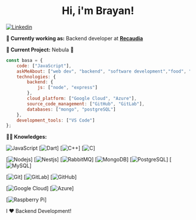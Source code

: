 <h1 align= "center"><b>Hi, i'm Brayan!</b></h1>

[![Linkedin](https://img.shields.io/badge/-LinkedIn-222222?style=flat-square&logo=Linkedin&logoColor=white&link=https://www.linkedin.com/in/brayan-salas-355734ab/)](https://www.linkedin.com/in/brayan-salas-355734ab/)

**💼 Currently working as:** Backend developer at <a href="https://www.recaudia.com/" target="_blank"><b>Recaudia</b></a>

**🔭 Current Project:** Nebula 🚀


```javascript
const basa = {
    code: ["JavaScript"],
    askMeAbout: ["web dev", "backend", "software development","food", "reggaeton"],
    technologies: {
        backend: {
            js: ["node", "express"]
        },
        cloud_platform: ["Google Cloud", "Azure"],
        source_code_management: ["GitHub", "GitLab"],
        databases: ["mongo", "postgreSQL"]
    },
    development_tools: ["VS Code"]
};
```


**:man_technologist: Knowledges:** 

![JavaScript](https://img.shields.io/badge/-JavaScript-black?style=flat-square&logo=javascript)
[![Dart](https://img.shields.io/badge/-Dart-0175C2?style=flat-square&logo=dart)]
[![C++](https://img.shields.io/badge/-C++-00599C?style=flat-square&logo=c++)]
[![C](https://img.shields.io/badge/-A8B9CC?style=flat-square&logo=c&logoColor=white)]

[![Nodejs](https://img.shields.io/badge/-Nodejs-black?style=flat-square&logo=Node.js)]
[![Nestjs](https://img.shields.io/badge/-Nestjs-black?style=flat-square&logo=NestJS)]
[![RabbitMQ](https://img.shields.io/badge/-RabbitMQ-black?style=flat-square&logo=rabbitmq)]
[![MongoDB](https://img.shields.io/badge/-MongoDB-black?style=flat-square&logo=mongodb)]
[![PostgreSQL](https://img.shields.io/badge/-PostgreSQL-336791?style=flat-square&logo=postgresql)]
[![MySQL](https://img.shields.io/badge/-MySQL-black?style=flat-square&logo=mysql)]

[![Git](https://img.shields.io/badge/-Git-black?style=flat-square&logo=git)]
[![GitLab](https://img.shields.io/badge/-GitLab-FCA121?style=flat-square&logo=gitlab)]
[![GitHub](https://img.shields.io/badge/-GitHub-181717?style=flat-square&logo=github)]

[![Google Cloud](https://img.shields.io/badge/Google%20Cloud-black?style=flat-square&logo=google-cloud)]
[![Azure](https://img.shields.io/badge/Azure-232F3E?style=flat-square&logo=azure)]

[![Raspberry Pi](https://img.shields.io/badge/-Raspberry%20Pi-C51A4A?style=flat-square&logo=Raspberry-Pi)]


I ❤️ Backend Development!
